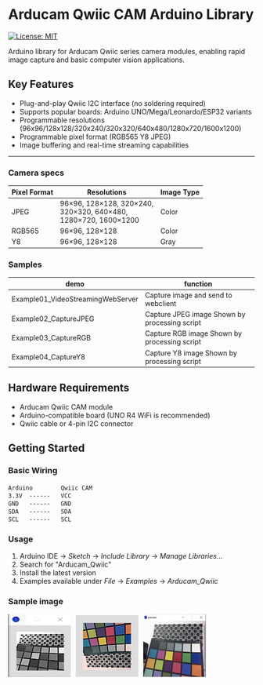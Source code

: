 # Arducam Qwiic CAM Arduino Library

[![License: MIT](https://img.shields.io/badge/License-MIT-yellow.svg)](https://opensource.org/licenses/MIT)

Arduino library for Arducam Qwiic series camera modules, enabling rapid image capture and basic computer vision applications.

## Key Features

- Plug-and-play Qwiic I2C interface (no soldering required)
- Supports popular boards: Arduino UNO/Mega/Leonardo/ESP32 variants
- Programmable resolutions (96x96/128x128/320x240/320x320/640x480/1280x720/1600x1200)
- Programmable pixel format (RGB565 Y8 JPEG)
- Image buffering and real-time streaming capabilities

---

### Camera specs

<table>
  <thead>
    <tr>
      <th>Pixel Format</th>
      <th>Resolutions</th>
      <th>Image Type</th>
    </tr>
  </thead>
  <tbody>
    <tr>
      <td>JPEG</td>
      <td>96×96, 128×128, 320×240,<br>320×320, 640×480,<br>1280×720, 1600×1200</td>
      <td>Color</td>
    </tr>
    <tr>
      <td>RGB565</td>
      <td>96×96, 128×128</td>
      <td>Color</td>
    </tr>
    <tr>
      <td>Y8</td>
      <td>96×96, 128×128</td>
      <td>Gray</td>
    </tr>
  </tbody>
</table>

### Samples


| demo                              | function                                      |
| ----------------------------------- | ----------------------------------------------- |
| Example01_VideoStreamingWebServer | Capture image and send to webclient           |
| Example02_CaptureJPEG             | Capture JPEG image Shown by processing script |
| Example03_CaptureRGB              | Capture RGB image Shown by processing script  |
| Example04_CaptureY8               | Capture Y8 image Shown by processing script   |

## Hardware Requirements

- Arducam Qwiic CAM module
- Arduino-compatible board (UNO R4 WiFi is recommended)
- Qwiic cable or 4-pin I2C connector

## Getting Started

### Basic Wiring

```plaintext
Arduino        Qwiic CAM
3.3V  ------   VCC
GND   ------   GND
SDA   ------   SDA
SCL   ------   SCL
```

### Usage

1. Arduino IDE → *Sketch* → *Include Library* → *Manage Libraries...*
2. Search for "Arducam_Qwiic"
3. Install the latest version
4. Examples available under *File* → *Examples* → *Arducam_Qwiic*

### Sample image

<div style="display: flex; gap: 10px; align-items: flex-start;">
  <img width="128" height="128" src="docs/capture_y8.png"/>
  <img width="128" height="128" src="docs/capture_rgb.png"/>
  <img width="128" height="128" src="docs/capture_jpeg.png"/>
</div>
